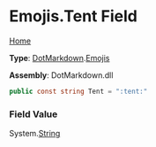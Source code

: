 # Emojis\.Tent Field

[Home](../../../README.md)

**Type**: [DotMarkdown](../../README.md)\.[Emojis](../README.md)

**Assembly**: DotMarkdown\.dll

```csharp
public const string Tent = ":tent:"
```

### Field Value

System\.[String](https://docs.microsoft.com/en-us/dotnet/api/system.string)
